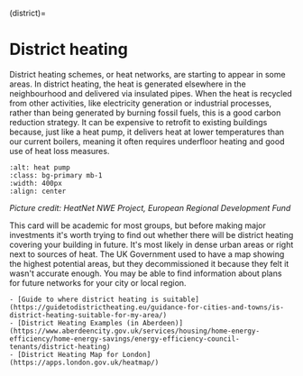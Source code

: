 (district)=
# District heating



District heating schemes, or heat networks, are starting to appear in some areas.  In district heating, the heat is generated elsewhere in the neighbourhood and delivered via insulated pipes.  When the heat is recycled from other activities, like electricity generation or industrial processes, rather than being generated by burning fossil fuels, this is a good carbon reduction strategy.  It can be expensive to retrofit to existing buildings because, just like a heat pump, it delivers heat at lower temperatures than our current boilers, meaning it often requires underfloor heating and good use of heat loss measures.


```{image} https://guidetodistrictheating.eu/wp-content/uploads/2020/01/HeatNet-NWE_Examples-of-heat-supply-and-demand-in-North-West-EU_Web-1.jpg
:alt: heat pump
:class: bg-primary mb-1
:width: 400px
:align: center
```
*Picture credit: HeatNet NWE Project, European Regional Development Fund*

This card will be academic for most groups, but before making major investments it's worth trying to find out whether there will be district heating covering your building in future.  It's most likely in dense urban areas or right next to sources of heat.  The UK Government  used to have a map showing the highest potential areas, but they decommissioned it because they felt it wasn't accurate enough.  You may be able to find information about plans for future networks for your city or local region.  


```{admonition} More information
- [Guide to where district heating is suitable](https://guidetodistrictheating.eu/guidance-for-cities-and-towns/is-district-heating-suitable-for-my-area/)
- [District Heating Examples (in Aberdeen)](https://www.aberdeencity.gov.uk/services/housing/home-energy-efficiency/home-energy-savings/energy-efficiency-council-tenants/district-heating)
- [District Heating Map for London](https://apps.london.gov.uk/heatmap/)

```